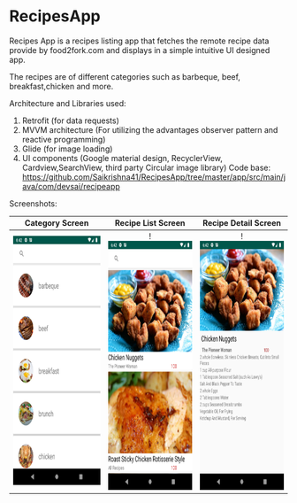 # RecipesApp

Recipes App is a recipes listing app that fetches the remote recipe data provide by food2fork.com and displays in a simple intuitive
UI designed app.

The recipes are of different categories such as barbeque, beef, breakfast,chicken and more.

Architecture and Libraries used: 

1. Retrofit (for data requests)
2. MVVM architecture (For utilizing the advantages observer pattern and reactive programming)
3. Glide (for image loading)
4. UI components (Google material design, RecyclerView, Cardview,SearchView, third party Circular image library)
Code base:
https://github.com/Saikrishna41/RecipesApp/tree/master/app/src/main/java/com/devsai/recipeapp



Screenshots:

Category Screen           |  Recipe List Screen        | Recipe Detail Screen  
:-------------------------:|:-------------------------: |:-------------------------:
<img src = "https://raw.githubusercontent.com/Saikrishna41/MVVM/master/images/Screenshot_1579135338.png" width="250" height="450"/>  |  !<img src = "https://raw.githubusercontent.com/Saikrishna41/MVVM/master/images/Screenshot_1579135363.png" width="250" height="450"/>|  !<img src = "https://raw.githubusercontent.com/Saikrishna41/MVVM/master/images/Screenshot_1579135366.png" width="250" height="450"/>



